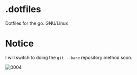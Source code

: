 # .dotfiles
Dotfiles for the go. GNU/Linux
# Notice
I will switch to doing the `git --bare` repository method soon.

![0004](https://user-images.githubusercontent.com/92064752/151687757-6cbef345-23fd-4033-9925-a8ac8bd59ed6.jpg)
